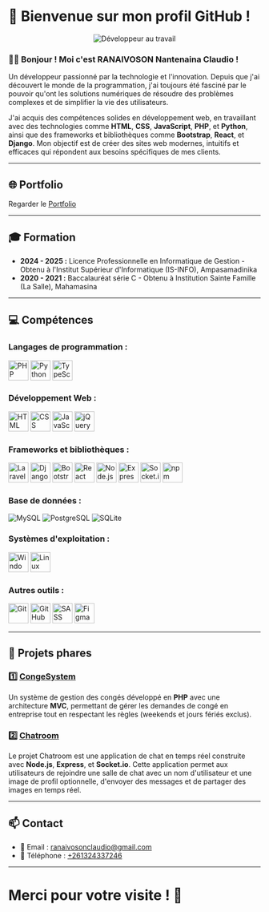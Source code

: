 # 🌟 Bienvenue sur mon profil GitHub !

<p align="center">
  <img src="https://media.giphy.com/media/qgQUggAC3Pfv687qPC/giphy.gif" alt="Développeur au travail" />
</p>

### 👨‍💻 Bonjour ! Moi c'est **RANAIVOSON Nantenaina Claudio** !

Un développeur passionné par la technologie et l'innovation. Depuis que j'ai découvert le monde de la programmation, j'ai toujours été fasciné par le pouvoir qu'ont les solutions numériques de résoudre des problèmes complexes et de simplifier la vie des utilisateurs.

J'ai acquis des compétences solides en développement web, en travaillant avec des technologies comme **HTML**, **CSS**, **JavaScript**, **PHP**, et **Python**, ainsi que des frameworks et bibliothèques comme **Bootstrap**, **React**, et **Django**. Mon objectif est de créer des sites web modernes, intuitifs et efficaces qui répondent aux besoins spécifiques de mes clients.

---

## 🌐 Portfolio
Regarder le [Portfolio](https://claudio101000.github.io/Portfolio-Claudio/)

---

## 🎓 Formation

- **2024 - 2025 :** Licence Professionnelle en Informatique de Gestion - Obtenu à l'Institut Supérieur d'Informatique (IS-INFO), Ampasamadinika  
- **2020 - 2021 :** Baccalauréat série C - Obtenu à Institution Sainte Famille (La Salle), Mahamasina  

---

## 💻 Compétences

### **Langages de programmation :**
<p>
  <img src="https://cdn.jsdelivr.net/gh/devicons/devicon/icons/php/php-plain.svg" alt="PHP" width="40" height="40" />
  <img src="https://cdn.jsdelivr.net/gh/devicons/devicon/icons/python/python-plain.svg" alt="Python" width="40" height="40" />
  <img src="https://cdn.jsdelivr.net/gh/devicons/devicon/icons/typescript/typescript-plain.svg" alt="TypeScript" width="40" height="40" />
</p>

### **Développement Web :**
<p>
  <img src="https://cdn.jsdelivr.net/gh/devicons/devicon/icons/html5/html5-plain.svg" alt="HTML" width="40" height="40" />
  <img src="https://cdn.jsdelivr.net/gh/devicons/devicon/icons/css3/css3-plain.svg" alt="CSS" width="40" height="40" />
  <img src="https://cdn.jsdelivr.net/gh/devicons/devicon/icons/javascript/javascript-plain.svg" alt="JavaScript" width="40" height="40" />
  <img src="https://cdn.jsdelivr.net/gh/devicons/devicon/icons/jquery/jquery-original.svg" alt="jQuery" width="40" height="40" />
</p>

### **Frameworks et bibliothèques :**
<p>
  <img src="https://www.svgrepo.com/show/353985/laravel.svg" alt="Laravel" width="40" height="40" />
  <img src="https://www.svgrepo.com/show/349341/djangoproject.svg" alt="Django" width="40" height="40" />
  <img src="https://www.svgrepo.com/show/303293/bootstrap-4-logo.svg" alt="Bootstrap" width="40" height="40" />
  <img src="https://cdn.jsdelivr.net/gh/devicons/devicon/icons/react/react-original.svg" alt="React" width="40" height="40" />
  <img src="https://cdn.jsdelivr.net/gh/devicons/devicon/icons/nodejs/nodejs-plain.svg" alt="Node.js" width="40" height="40" />
  <img src="https://cdn.jsdelivr.net/gh/devicons/devicon/icons/express/express-original.svg" alt="Express.js" width="40" height="40" />
  <img src="https://cdn.jsdelivr.net/gh/devicons/devicon/icons/socketio/socketio-original.svg" alt="Socket.io" width="40" height="40" />
  <img src="https://cdn.jsdelivr.net/gh/devicons/devicon/icons/npm/npm-original-wordmark.svg" alt="npm" width="40" height="40" />
</p>

### **Base de données :**
<p>
  <img src="https://img.shields.io/badge/MySQL-%2300f.svg?style=for-the-badge&logo=mysql&logoColor=white" alt="MySQL" />
  <img src="https://img.shields.io/badge/PostgreSQL-%23316192.svg?style=for-the-badge&logo=postgresql&logoColor=white" alt="PostgreSQL" />
  <img src="https://img.shields.io/badge/SQLite-%2307408F.svg?style=for-the-badge&logo=sqlite&logoColor=white" alt="SQLite" />
</p>

### **Systèmes d'exploitation :**
<p>
  <img src="https://cdn.jsdelivr.net/gh/devicons/devicon/icons/windows8/windows8-original.svg" alt="Windows" width="40" height="40" />
  <img src="https://cdn.jsdelivr.net/gh/devicons/devicon/icons/linux/linux-plain.svg" alt="Linux" width="40" height="40" />
</p>

### **Autres outils :**
<p>
  <img src="https://cdn.jsdelivr.net/gh/devicons/devicon/icons/git/git-plain.svg" alt="Git" width="40" height="40" />
  <img src="https://cdn.jsdelivr.net/gh/devicons/devicon/icons/github/github-original.svg" alt="GitHub" width="40" height="40" />
  <img src="https://cdn.jsdelivr.net/gh/devicons/devicon/icons/sass/sass-original.svg" alt="SASS" width="40" height="40" />
  <img src="https://cdn.jsdelivr.net/gh/devicons/devicon/icons/figma/figma-original.svg" alt="Figma" width="40" height="40" />
</p>

---

## 🚀 Projets phares

### 1️⃣ **[CongeSystem](https://github.com/CLAUDIO101000/CongeSystem.git)**
Un système de gestion des congés développé en **PHP** avec une architecture **MVC**, permettant de gérer les demandes de congé en entreprise tout en respectant les règles (weekends et jours fériés exclus).

### 2️⃣ **[Chatroom](https://github.com/CLAUDIO101000/Chatroom.git)**
Le projet Chatroom est une application de chat en temps réel construite avec **Node.js**, **Express**, et **Socket.io**. Cette application permet aux utilisateurs de rejoindre une salle de chat avec un nom d'utilisateur et une image de profil optionnelle, d'envoyer des messages et de partager des images en temps réel.

---

## 📫 Contact

- 📧 Email : [ranaivosonclaudio@gmail.com](mailto:ranaivosonclaudio@gmail.com)  
- 📱 Téléphone : [+261324337246](tel:+261324337246)  

---

# Merci pour votre visite ! 🎉
